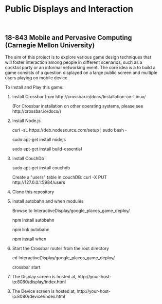 <h1>Public Displays and Interaction</h1><br>
<h2>18-843 Mobile and Pervasive Computing (Carnegie Mellon University)</h2>
<p>The aim of this project is to explore various game design techniques that will foster interaction among people in different scenarios, such as a cocktail party or an informal networking event. The core idea is a to build a game consists of a question displayed on a large public screen and multiple users playing on mobile device.</p>

<p>To Install and Play this game:</p>
<ol>
<li><p>Install Crossbar from http://crossbar.io/docs/Installation-on-Linux/</p>
	<p>(For Crossbar installation on other operating systems, please see http://crossbar.io/docs/)</p>
<li><p>Install Node.js</p>
<p>curl -sL https://deb.nodesource.com/setup | sudo bash -</p>
<p>sudo apt-get install nodejs</p>
<p>sudo apt-get install build-essential</p>
<li><p>Install CouchDb</p>
<p>sudo apt-get install couchdb</p>
<p>Create a "users" table in couchDB: curl -X PUT http://127.0.0.1:5984/users</p>
<li><p>Clone this repository</p>
<li><p>Install autobahn and when modules</p>
<p>Browse to InteractiveDisplay/google_places_game_deploy/</p>
<p>npm install autobahn</p>
<p>npm link autobahn</p>
<p>npm install when</p>
<li><p>Start the Crossbar router from the root directory</p>
<p>cd InteractiveDisplay/google_places_game_deploy/</p>
<p>crossbar start</p>
<li><p>The Display screen is hosted at, http://your-host-ip:8080/display/index.html</p>
<li><p>The Device screen is hosted at, http://your-host-ip:8080/device/index.html</p>
</ol>
